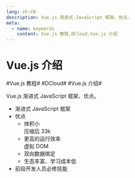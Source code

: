 ```yaml
---
lang: zh-CN
description: Vue.js 渐进式 JavaScript 框架、优点。
meta:
  - name: keywords
    content: Vue.js 教程,DCloud,Vue.js 介绍
---
```


# Vue.js 介绍

\#Vue.js 教程#
\#DCloud#
\#Vue.js 介绍#

Vue.js 渐进式 JavaScript 框架、优点。

* 渐进式 JavaScript 框架
* 优点
  * 体积小  
    压缩后 33k
  * 更高的运行效率  
    虚拟 DOM
  * 双向数据绑定
  * 生态丰富、学习成本低
* 前段开发人员必修技能

